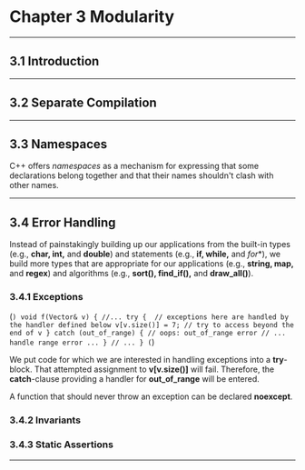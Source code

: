 # Chapter 3 Modularity

-----------------------------

## 3.1 Introduction

-----------------------------

## 3.2 Separate Compilation

-----------------------------

## 3.3 Namespaces

  C++ offers *namespaces* as a mechanism for expressing that some declarations belong together and that their names shouldn't clash with other names.

----------------------------

## 3.4 Error Handling
  
  Instead of painstakingly building up our applications from the built-in types (e.g., **char, int,** and **double**) and statements (e.g., **if, while,** and *for**), we build more types that are appropriate for our applications (e.g., **string, map,** and **regex**) and algorithms (e.g., **sort(), find_if(),** and **draw_all()**).

### 3.4.1 Exceptions

(```)
    void f(Vector& v)
    {
        //...
        try {  // exceptions here are handled by the handler defined below
            v[v.size()] = 7; // try to access beyond the end of v
        }
        catch (out_of_range) { // oops: out_of_range error
            // ... handle range error ...
        }
        // ...
    }
(```)

 We put code for which we are interested in handling exceptions into a **try**-block. That attempted assignment to **v[v.size()]** will fail. Therefore, the **catch**-clause providing a handler for **out_of_range** will be entered.

  A function that should never throw an exception can be declared **noexcept**.

### 3.4.2 Invariants

### 3.4.3 Static Assertions

---------------------------
